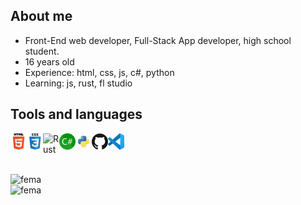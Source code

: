 ## About me
- Front-End web developer, Full-Stack App developer, high school student.
- 16 years old
- Experience: html, css, js, c#, python
- Learning: js, rust, fl studio

## Tools and languages
<img align="left" alt="HTML5" width="26px" src="https://raw.githubusercontent.com/github/explore/80688e429a7d4ef2fca1e82350fe8e3517d3494d/topics/html/html.png" />
<img align="left" alt="CSS3" width="26px" src="https://raw.githubusercontent.com/github/explore/80688e429a7d4ef2fca1e82350fe8e3517d3494d/topics/css/css.png" />
<img align="left" alt="Rust" width="26px" src="https://raw.githubusercontent.com/jalbertsr/logo-badge-images/master/img/rsz_rust.png" />
<img align="left" alt="C#" width="26px" src="https://raw.githubusercontent.com/github/explore/master/topics/csharp/csharp.png" />
<img align="left" alt="Python" width="26px" src="https://raw.githubusercontent.com/github/explore/master/topics/python/python.png" />
<img align="left" alt="Github" width="26px" src="https://raw.githubusercontent.com/github/explore/master/topics/github/github.png" />
<img align="left" alt="Visual Studio Code" width="26px" src="https://raw.githubusercontent.com/github/explore/master/topics/visual-studio-code/visual-studio-code.png" />
<br><br><br>

![fema](https://github-readme-stats.vercel.app/api?username=fema3832&show_icons=true&custom_title=fema3832&theme=dark)<br>
![fema](https://github-readme-stats.vercel.app/api/top-langs/?username=fema3832&layout=compact&theme=dark)

[website]: https://fema.one
[fejesmate]: https://fejesmate.hu
[youtube]: https://www.youtube.com/channel/UCx-MNCKET13anYIfsYWGOIw
[discord]: https://dsc.bio/fema
[steam]: https://steamcommunity.com/id/2a0
